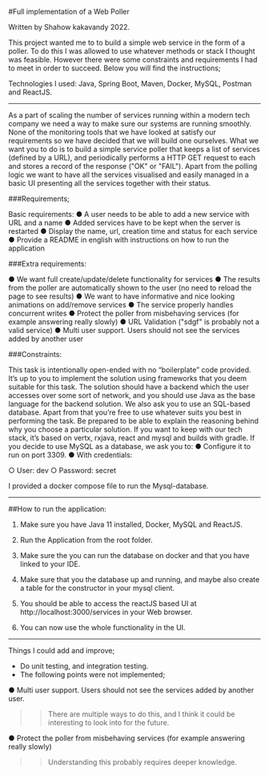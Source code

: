 #Full implementation of a Web Poller

Written by Shahow kakavandy 2022.

This project wanted me to to build a simple web service in the form of a poller. To do this
I was allowed to use whatever methods or stack I thought was feasible. However there were
some constraints and requirements I had to meet in order to succeed. Below you will find
the instructions;

Technologies I used: Java, Spring Boot, Maven, Docker, MySQL, Postman and ReactJS.


*******************************************************************************************
As a part of scaling the number of services running within a modern
tech company we need a way to make sure our systems are running
smoothly. None of the monitoring tools that we have looked at satisfy our
requirements so we have decided that we will build one ourselves. What we
want you to do is to build a simple service poller that keeps a list of
services (defined by a URL), and periodically performs a HTTP GET request
to each and stores a record of the response ("OK" or "FAIL"). Apart from the
polling logic we want to have all the services visualised and easily managed
in a basic UI presenting all the services together with their status.

###Requirements;

Basic requirements:
● A user needs to be able to add a new service with URL and a name
● Added services have to be kept when the server is restarted
● Display the name, url, creation time and status for each service
● Provide a README in english with instructions on how to run the
application

###Extra requirements:

● We want full create/update/delete functionality for services
● The results from the poller are automatically shown to the user (no
need to reload the page to see results)
● We want to have informative and nice looking animations on
add/remove services
● The service properly handles concurrent writes
● Protect the poller from misbehaving services (for example answering
really slowly)
● URL Validation ("sdgf" is probably not a valid service)
● Multi user support. Users should not see the services added by
another user

###Constraints:

This task is intentionally open-ended with no “boilerplate” code provided.
It’s up to you to implement the solution using frameworks that you deem
suitable for this task. The solution should have a backend which the user
accesses over some sort of network, and you should use Java as the base
language for the backend solution. We also ask you to use an SQL-based
database. Apart from that you’re free to use whatever suits you best in
performing the task. Be prepared to be able to explain the reasoning behind
why you choose a particular solution.
If you want to keep with our tech stack, it’s based on vertx, rxjava, react
and mysql and builds with gradle.
If you decide to use MySQL as a database, we ask you to:
● Configure it to run on port 3309.
● With credentials:

○ User: dev
○ Password: secret

I provided a docker compose file to run the Mysql-database.

*******************************************************************************************

##How to run the application:

1. Make sure you have Java 11 installed, Docker, MySQL and ReactJS.
2. Run the Application from the root folder.
3. Make sure the you can run the database on docker and that you have linked to your IDE.
4. Make sure that you the database up and running, and maybe also create a table for the constructor
    in your mysql client.
5. You should be able to access the reactJS based UI at http://localhost:3000/services in your Web browser.

6. You can now use the whole functionality in the UI.



*******************************************************************************************

Things I could add and improve;

* Do unit testing, and integration testing.
* The following points were not implemented;

● Multi user support. Users should not see the services added by
another user. 
>> There are multiple ways to do this, and I think it could be interesting to look into for the future.

● Protect the poller from misbehaving services (for example answering
really slowly)
>> Understanding this probably requires deeper knowledge.
